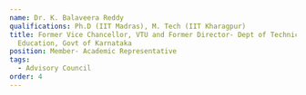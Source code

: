 ```yaml
---
name: Dr. K. Balaveera Reddy
qualifications: Ph.D (IIT Madras), M. Tech (IIT Kharagpur)
title: Former Vice Chancellor, VTU and Former Director- Dept of Technical
  Education, Govt of Karnataka
position: Member- Academic Representative
tags:
  - Advisory Council
order: 4
---
```

